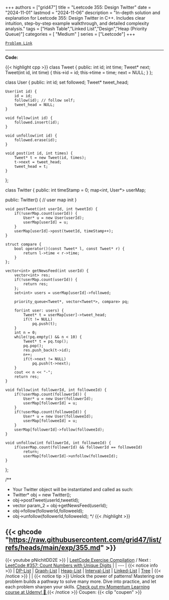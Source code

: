 
+++
authors = ["grid47"]
title = "Leetcode 355: Design Twitter"
date = "2024-11-01"
lastmod = "2024-11-06"
description = "In-depth solution and explanation for Leetcode 355: Design Twitter in C++. Includes clear intuition, step-by-step example walkthrough, and detailed complexity analysis."
tags = ["Hash Table","Linked List","Design","Heap (Priority Queue)"]
categories = [
    "Medium"
]
series = ["Leetcode"]
+++



[`Problem Link`](https://leetcode.com/problems/design-twitter/description/)

---
**Code:**

{{< highlight cpp >}}
class Tweet {
public:
    int id;
    int time;
    Tweet* next;
    Tweet(int id, int time) {
        this->id = id;
        this->time = time;
        next = NULL;
    }
};

class User {
public:
    int id;
    set<int> followed;
    Tweet* tweet_head;

    User(int id) {
        id = id;
        follow(id); // follow self;
        tweet_head = NULL;
    }

    void follow(int id) {
        followed.insert(id);
    }

    void unfollow(int id) {
        followed.erase(id);
    }

    void post(int id, int times) {
        Tweet* t = new Tweet(id, times);
        t->next = tweet_head;
        tweet_head = t;
    }
};


class Twitter {
public:
    int timeStamp = 0;
    map<int, User*> userMap;
    
public:
    Twitter() {
        // user map init
    }
    
    void postTweet(int userId, int tweetId) {
        if(!userMap.count(userId)) {
            User* u = new User(userId);
            userMap[userId] = u;
        }
        userMap[userId]->post(tweetId, timeStamp++);
    }
    
    struct compare {
        bool operator()(const Tweet* l, const Tweet* r) {
            return l->time < r->time;
        }
    };

    vector<int> getNewsFeed(int userId) {
        vector<int> res;
        if(!userMap.count(userId)) {
            return res;
        };
        set<int> users = userMap[userId]->followed;
        
        priority_queue<Tweet*, vector<Tweet*>, compare> pq;

        for(int user: users) {
            Tweet* t = userMap[user]->tweet_head;
            if(t != NULL)
                pq.push(t);
        }
        int n = 0;
        while(!pq.empty() && n < 10) {
            Tweet* t = pq.top();
            pq.pop();
            res.push_back(t->id);
            n++;
            if(t->next != NULL)
                pq.push(t->next);
        }
        cout << n << "-";
        return res;
    }
    
    void follow(int followerId, int followeeId) {
        if(!userMap.count(followerId)) {
            User* u = new User(followerId);
            userMap[followerId] = u;
        }
        if(!userMap.count(followeeId)) {
            User* u = new User(followeeId);
            userMap[followeeId] = u;
        }        
        userMap[followerId]->follow(followeeId);
    }
    
    void unfollow(int followerId, int followeeId) {
        if(userMap.count(followerId) && followerId == followeeId)
            return;
            userMap[followerId]->unfollow(followeeId);
    }

};

/**
 * Your Twitter object will be instantiated and called as such:
 * Twitter* obj = new Twitter();
 * obj->postTweet(userId,tweetId);
 * vector<int> param_2 = obj->getNewsFeed(userId);
 * obj->follow(followerId,followeeId);
 * obj->unfollow(followerId,followeeId);
 */
{{< /highlight >}}

{{< ghcode "https://raw.githubusercontent.com/grid47/list/refs/heads/main/exp/355.md" >}}
---
{{< youtube pNichitDD2E >}}
| [LeetCode Exercise Compilation](https://grid47.xyz/leetcode/) / Next : [LeetCode #357: Count Numbers with Unique Digits](https://grid47.xyz/posts/leetcode-355-design-twitter-solution/) |
| --- |
{{< notice info >}}
| [DP-List](https://grid47.xyz/lists/dp/) | [Graph-List](https://grid47.xyz/lists/graph/) | [Heap-List](https://grid47.xyz/lists/heap/) | [Interval-List](https://grid47.xyz/lists/interval/) | [Linked-List](https://grid47.xyz/lists/ll/) | [Tree](https://grid47.xyz/lists/tree/) |
{{< /notice >}}
| |
{{< notice tip >}}
Unlock the power of patterns! Mastering one problem builds a pathway to solve many more. Dive into practice, and let each problem sharpen your skills. [Check out my Momentum Learning course at Udemy! 🚀 ](https://www.udemy.com/course/algorithms-and-data-structures-in-cpp/)
{{< /notice >}}
Coupen: {{< clip "coupen" >}}
